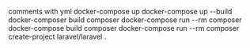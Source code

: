 


comments with yml
docker-compose up
docker-compose up --build
docker-composer build composer
docker-compose run --rm composer
docker-compose build composer
docker-compose run --rm composer create-project laravel/laravel .